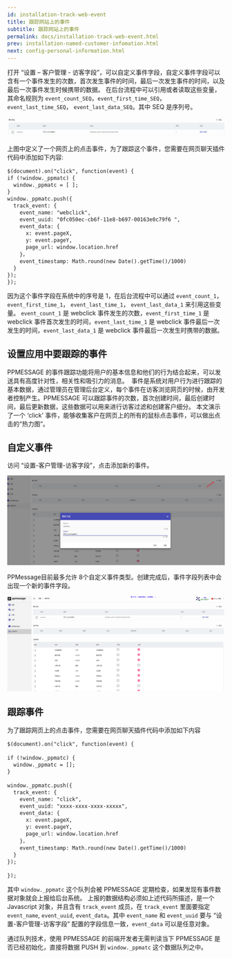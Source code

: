 ```yaml
---
id: installation-track-web-event
title: 跟踪网站上的事件
subtitle: 跟踪网站上的事件
permalink: docs/installation-track-web-event.html
prev: installation-named-customer-infomation.html
next: config-personal-information.html
---
```



打开 “设置 – 客户管理 - 访客字段”，可以自定义事件字段，自定义事件字段可以含有一个事件发生的次数，首次发生事件的时间，最后一次发生事件的时间，以及最后一次事件发生时候携带的数据。
在后台流程中可以引用或者读取这些变量，其命名规则为 `event_count_SEQ`，`event_first_time_SEQ`， `event_last_time_SEQ`， `event_last_data_SEQ`。其中 SEQ 是序列号。

![](./installation-track-web-event-1.png)

上图中定义了一个网页上的点击事件，为了跟踪这个事件，您需要在网页聊天插件代码中添加如下内容:

```
$(document).on("click", function(event) {
if (!window._ppmatc) {
  window._ppmatc = [ ];
}
window._ppmatc.push({
  track_event: {
    event_name: "webclick",
    event_uuid: "0fc050ec-cb6f-11e8-b697-00163e0c79f6 ",
    event_data: {
      x: event.pageX,
      y: event.pageY,
      page_url: window.location.href
    }，
    event_timestamp: Math.round(new Date().getTime()/1000)    
  }
});
});

```

因为这个事件字段在系统中的序号是 1，在后台流程中可以通过 `event_count_1`，`event_first_time_1`， `event_last_time_1`， `event_last_data_1` 来引用这些变量。
`event_count_1` 是 webclick 事件发生的次数，`event_first_time_1` 是 webclick 事件首次发生的时间，`event_last_time_1` 是 webclick 事件最后一次发生的时间，`event_last_data_1` 是 webclick 事件最后一次发生时携带的数据。


## 设置应用中要跟踪的事件

PPMESSAGE 的事件跟踪功能将用户的基本信息和他们的行为结合起来，可以发送具有高度针对性，相关性和吸引力的消息。 
事件是系统对用户行为进行跟踪的基本数据，通过管理员在管理后台定义，每个事件在访客浏览网页的时候，由开发者控制产生。PPMESSAGE 可以跟踪事件的次数，首次创建时间，最后创建时间，最后更新数据，这些数据可以用来进行访客过滤和创建客户细分。
本文演示了一个 ‘click’ 事件，能够收集客户在网页上的所有的鼠标点击事件，可以做出点击的“热力图”。

## 自定义事件
访问 “设置-客户管理-访客字段”，点击添加新的事件。

![](./installation-track-web-event-2.png)

PPMessage目前最多允许 8个自定义事件类型。创建完成后，事件字段列表中会出现一个新的事件字段。

![](./installation-track-web-event-3.png)

## 跟踪事件
为了跟踪网页上的点击事件，您需要在网页聊天插件代码中添加如下内容

```
$(document).on("click", function(event) {

if (!window._ppmatc) {
  window._ppmatc = [];
}

window._ppmatc.push({
  track_event: {
    event_name: "click",
    event_uuid: "xxxx-xxxx-xxxx-xxxxx",
    event_data: {
      x: event.pageX,
      y: event.pageY,
      page_url: window.location.href
    }，
    event_timestamp: Math.round(new Date().getTime()/1000)    
  }
});

});

```

其中 `window._ppmatc` 这个队列会被 PPMESSAGE 定期检查，如果发现有事件数据对象就会上报给后台系统。
上报的数据结构必须如上述代码所描述，是一个 Javascript 对象，并且含有 `track_event` 成员，在 `track_event` 里面要指定 `event_name`, `event_uuid`, `event_data`。其中 `event_name` 和 `event_uuid` 要与 “设置-客户管理-访客字段” 配置的字段信息一致，`event_data` 可以是任意对象。

通过队列技术，使用 PPMESSAGE 的前端开发者无需判读当下 PPMESSAGE 是否已经初始化，直接将数据 PUSH 到 `window._ppmatc` 这个数据队列之中。

